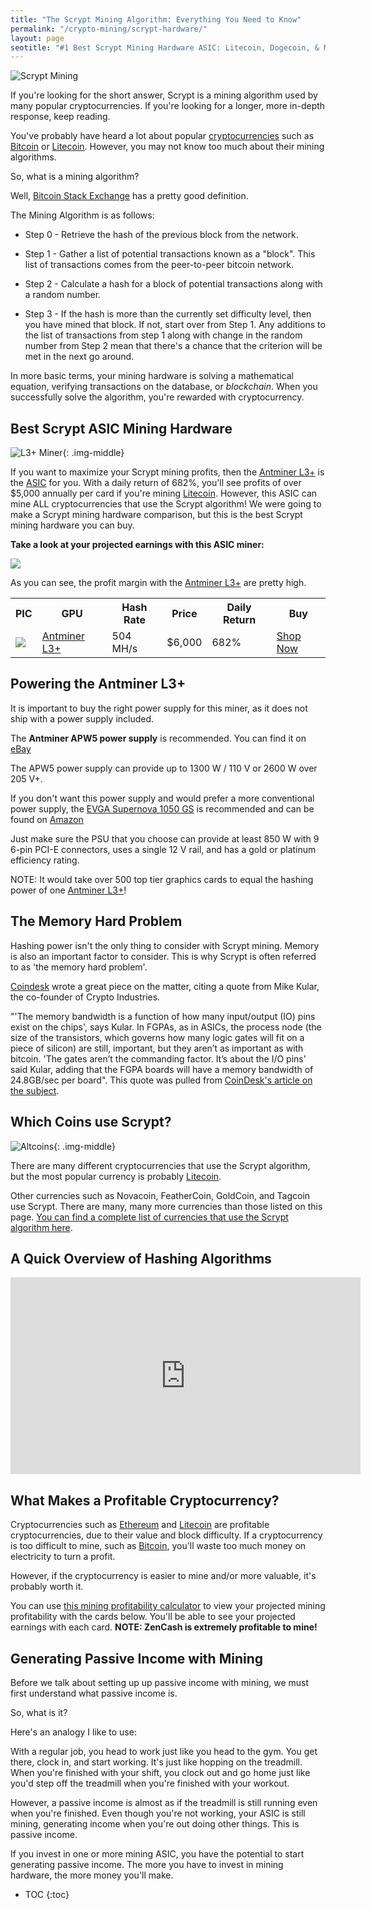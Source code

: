 ```yaml
---
title: "The Scrypt Mining Algorithm: Everything You Need to Know"
permalink: "/crypto-mining/scrypt-hardware/"
layout: page
seotitle: "#1 Best Scrypt Mining Hardware ASIC: Litecoin, Dogecoin, & More (2017)" 
---
```

 
![Scrypt Mining](/img/cryptocurrency/Scrypt.jpg)

If you're looking for the short answer, Scrypt is a mining algorithm used by many popular cryptocurrencies. If you're looking for a longer, more in-depth response, keep reading. 

You've probably have heard a lot about popular [cryptocurrencies](/crypto-mining/) such as [Bitcoin](/crypto-mining/bitcoin-hardware/) or [Litecoin](/crypto-mining/litecoin-hardware/). However, you may not know too much about their mining algorithms. 

So, what is a mining algorithm?

Well, [Bitcoin Stack Exchange](https://bitcoin.stackexchange.com/questions/12603/the-bitcoin-mining-algorithm-from-a-programmers-viewpoint) has a pretty good definition. 

The Mining Algorithm is as follows:

* Step 0 - Retrieve the hash of the previous block from the network.

* Step 1 - Gather a list of potential transactions known as a "block". This list of transactions comes from the peer-to-peer bitcoin network.

* Step 2 - Calculate a hash for a block of potential transactions along with a random number.

* Step 3 - If the hash is more than the currently set difficulty level, then you have mined that block. If not, start over from Step 1. Any additions to the list of transactions from step 1 along with change in the random number from Step 2 mean that there's a chance that the criterion will be met in the next go around.

In more basic terms, your mining hardware is solving a mathematical equation, verifying transactions on the database, or *blockchain*. When you successfully solve the algorithm, you're rewarded with cryptocurrency. 

## Best Scrypt ASIC Mining Hardware
![L3+ Miner](/img/cryptocurrency/L3-plus.jpg){: .img-middle}

If you want to maximize your Scrypt mining profits, then the [Antminer L3+](http://rover.ebay.com/rover/1/711-53200-19255-0/1?icep_ff3=9&pub=5575177097&toolid=10001&campid=5338233797&customid=&icep_uq=antminer+l3%2B&icep_sellerId=&icep_ex_kw=&icep_sortBy=12&icep_catId=&icep_minPrice=&icep_maxPrice=&ipn=psmain&icep_vectorid=229466&kwid=902099&mtid=824&kw=lg) is the [ASIC](https://en.bitcoin.it/wiki/ASIC) for you. With a daily return of 682%, you'll see profits of over $5,000 annually per card if you're mining [Litecoin](/crypto-mining/litecoin-hardware/). However, this ASIC can mine ALL cryptocurrencies that use the Scrypt algorithm! We were going to make a Scrypt mining hardware comparison, but this is the best Scrypt mining hardware you can buy. 

**Take a look at your projected earnings with this ASIC miner:**

<a href="http://rover.ebay.com/rover/1/711-53200-19255-0/1?icep_ff3=9&pub=5575177097&toolid=10001&campid=5338233797&customid=&icep_uq=antminer+l3%2B&icep_sellerId=&icep_ex_kw=&icep_sortBy=12&icep_catId=&icep_minPrice=&icep_maxPrice=&ipn=psmain&icep_vectorid=229466&kwid=902099&mtid=824&kw=lg"><img src="/img/cryptocurrency/l3-scrypt-profit.png" /></a>

As you can see, the profit margin with the [Antminer L3+](http://rover.ebay.com/rover/1/711-53200-19255-0/1?icep_ff3=9&pub=5575177097&toolid=10001&campid=5338233797&customid=&icep_uq=antminer+l3%2B&icep_sellerId=&icep_ex_kw=&icep_sortBy=12&icep_catId=&icep_minPrice=&icep_maxPrice=&ipn=psmain&icep_vectorid=229466&kwid=902099&mtid=824&kw=lg) are pretty high.

<table class="basic-table" align="center">
	<tr>
		<th>PIC</th>
		<th>GPU</th>
		<th>Hash Rate</th>
		<th>Price</th>
		<th>Daily Return</th>
		<th>Buy</th>
	</tr>
	<tr>
		<td><a href="http://rover.ebay.com/rover/1/711-53200-19255-0/1?icep_ff3=9&pub=5575177097&toolid=10001&campid=5338233797&customid=&icep_uq=antminer+l3%2B&icep_sellerId=&icep_ex_kw=&icep_sortBy=12&icep_catId=&icep_minPrice=&icep_maxPrice=&ipn=psmain&icep_vectorid=229466&kwid=902099&mtid=824&kw=lg"><img class="table-image" src="/img/cryptocurrency/l3+.png" /></a></td>
		<td><a href="http://rover.ebay.com/rover/1/711-53200-19255-0/1?icep_ff3=9&pub=5575177097&toolid=10001&campid=5338233797&customid=&icep_uq=antminer+l3%2B&icep_sellerId=&icep_ex_kw=&icep_sortBy=12&icep_catId=&icep_minPrice=&icep_maxPrice=&ipn=psmain&icep_vectorid=229466&kwid=902099&mtid=824&kw=lg">Antminer L3+</a></td>
		<td>504 MH/s</td>
		<td>$6,000</td>
		<td>682%</td>
		<td><a class="big-button" href="http://rover.ebay.com/rover/1/711-53200-19255-0/1?icep_ff3=9&pub=5575177097&toolid=10001&campid=5338233797&customid=&icep_uq=antminer+l3%2B&icep_sellerId=&icep_ex_kw=&icep_sortBy=12&icep_catId=&icep_minPrice=&icep_maxPrice=&ipn=psmain&icep_vectorid=229466&kwid=902099&mtid=824&kw=lg">Shop Now</a></td>
	</tr>
</table>  

## Powering the Antminer L3+

It is important to buy the right power supply for this miner, as it does not ship with a power supply included. 

The **Antminer APW5 power supply** is recommended. You can find it on [eBay](http://rover.ebay.com/rover/1/711-53200-19255-0/1?icep_ff3=10&pub=5575177097&toolid=10001&campid=5338114640&customid=&icep_uq=apw5+power+supply&icep_sellerId=&icep_ex_kw=&icep_sortBy=12&icep_catId=&icep_minPrice=&icep_maxPrice=&ipn=psmain&icep_vectorid=229466&kwid=902099&mtid=824&kw=lg) 

The APW5 power supply can provide up to 1300 W / 110 V or 2600 W over 205 V+. 

If you don't want this power supply and would prefer a more conventional power supply, the [EVGA Supernova 1050 GS](https://www.amazon.com/gp/product/B00SOXNKAM/ref=as_li_tl?ie=UTF8&camp=1789&creative=9325&creativeASIN=B00SOXNKAM&linkCode=as2&tag=cryptocurrency06-20&linkId=de2675c9e53e633c7b9ee74a8e67e76f) is recommended and can be found on [Amazon](https://www.amazon.com/gp/product/B00SOXNKAM/ref=as_li_tl?ie=UTF8&camp=1789&creative=9325&creativeASIN=B00SOXNKAM&linkCode=as2&tag=cryptocurrency06-20&linkId=de2675c9e53e633c7b9ee74a8e67e76f)

Just make sure the PSU that you choose can provide at least 850 W with 9 6-pin PCI-E connectors, uses a single 12 V rail, and has a gold or platinum efficiency rating. 

NOTE: It would take over 500 top tier graphics cards to equal the hashing power of one [Antminer L3+](http://rover.ebay.com/rover/1/711-53200-19255-0/1?icep_ff3=10&pub=5575177097&toolid=10001&campid=5338114640&customid=&icep_uq=antminer+l3%2B+litecoin&icep_sellerId=&icep_ex_kw=&icep_sortBy=12&icep_catId=&icep_minPrice=&icep_maxPrice=&ipn=psmain&icep_vectorid=229466&kwid=902099&mtid=824&kw=lg)! 

## The Memory Hard Problem

Hashing power isn't the only thing to consider with Scrypt mining. Memory is also an important factor to consider. This is why Scrypt is often referred to as 'the memory hard problem'. 

[Coindesk](https://www.coindesk.com/Scrypt-miners-cryptocurrency-arms-race/) wrote a great piece on the matter, citing a quote from Mike Kular, the co-founder of Crypto Industries. 

"'The memory bandwidth is a function of how many input/output (IO) pins exist on the chips', says Kular. In FGPAs, as in ASICs, the process node (the size of the transistors, which governs how many logic gates will fit on a piece of silicon) are still, important, but they aren’t as important as with bitcoin. 'The gates aren’t the commanding factor. It’s about the I/O pins' said Kular, adding that the FGPA boards will have a memory bandwidth of 24.8GB/sec per board". This quote was pulled from [CoinDesk's article on the subject](https://www.coindesk.com/Scrypt-miners-cryptocurrency-arms-race/). 

## Which Coins use Scrypt? 
![Altcoins](/img/cryptocurrency/altcoins.png){: .img-middle}

There are many different cryptocurrencies that use the Scrypt algorithm, but the most popular currency is probably [Litecoin](/crypto-mining/litecoin-hardware/). 

Other currencies such as Novacoin, FeatherCoin, GoldCoin, and Tagcoin use Scrypt. There are many, many more currencies than those listed on this page. [You can find a complete list of currencies that use the Scrypt algorithm here](http://altcoins.com/).

## A Quick Overview of Hashing Algorithms

<div class="vid-container">
<iframe width="560" height="315" src="https://www.youtube.com/embed/b4b8ktEV4Bg" frameborder="0" gesture="media" allow="encrypted-media" allowfullscreen></iframe>
</div>

## What Makes a Profitable Cryptocurrency?

Cryptocurrencies such as [Ethereum](/crypto-mining/ethereum-hardware/) and [Litecoin](/crypto-mining/litecoin-hardware/) are profitable cryptocurrencies, due to their value and block difficulty. If a cryptocurrency is too difficult to mine, such as [Bitcoin](/crypto-mining/bitcoin-hardware), you'll waste too much money on electricity to turn a profit. 

However, if the cryptocurrency is easier to mine and/or more valuable, it's probably worth it. 

You can use [this mining profitability calculator](https://minethecoin.com/coin/zencash) to view your projected mining profitability with the cards below. You'll be able to see your projected earnings with each card. **NOTE: ZenCash is extremely profitable to mine!**

## Generating Passive Income with Mining

Before we talk about setting up up passive income with mining, we must first understand what passive income is. 

So, what is it? 

Here's an analogy I like to use:

With a regular job, you head to work just like you head to the gym. You get there, clock in, and start working. It's just like hopping on the treadmill. When you're finished with your shift, you clock out and go home just like you'd step off the treadmill when you're finished with your workout. 

However, a passive income is almost as if the treadmill is still running even when you're finished. Even though you're not working, your ASIC is still mining, generating income when you're out doing other things. This is passive income. 

If you invest in one or more mining ASIC, you have the potential to start generating passive income. The more you have to invest in mining hardware, the more money you'll make. 

* TOC
{:toc}
